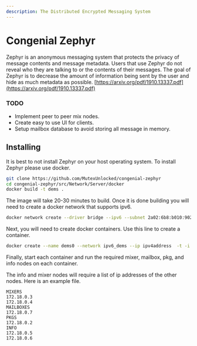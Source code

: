```yaml
---
description: The Distributed Encrypted Messaging System
---
```


# Congenial Zephyr

Zephyr is an anonymous messaging system that protects the privacy of message contents and message metadata. Users that use Zephyr do not reveal who they are talking to or the contents of their messages. The goal of Zephyr is to decrease the amount of information being sent by the user and hide as much metadata as possible. [https://arxiv.org/pdf/1910.13337.pdf](https://arxiv.org/pdf/1910.13337.pdf)

### TODO

* Implement peer to peer mix nodes.
* Create easy to use UI for clients.
* Setup mailbox database to avoid storing all message in memory.

## Installing

It is best to not install Zephyr on your host operating system. To install Zephyr please use docker.

```bash
git clone https://github.com/MutexUnlocked/congenial-zephyr
cd congenial-zephyr/src/Network/Server/docker
docker build -t dems .
```

The image will take 20-30 minutes to build. Once it is done building you will need to create a docker network that supports ipv6. 

```bash
docker network create --driver bridge --ipv6 --subnet 2a02:6b8:b010:9020:1::/80 ipv6_dems
```

Next, you will need to create docker containers. Use this line to create a container.

```bash
docker create --name dems0 --network ipv6_dems --ip ipv4address  -t -i dems
```

Finally, start each container and run the required mixer, mailbox,  pkg, and info nodes on each container. 

The info and mixer nodes will require a list of ip addresses of the other nodes. Here is an example file.

```text
MIXERS
172.18.0.3
172.18.0.4
MAILBOXES
172.18.0.7
PKGS
172.18.0.2
INFO
172.18.0.5
172.18.0.6
```



